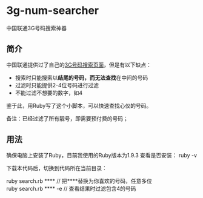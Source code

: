3g-num-searcher
==========

中国联通3G号码搜索神器

## 简介
中国联通提供过了自己的[3G号码搜索页面](http://num.10010.com/NumApp/chseNumList/init)，但是有以下缺点：

* 搜索时只能搜索以****结尾的号码，而无法查找****在中间的号码
* 过滤时只能提供2-4位号码进行过滤
* 不能过滤不想要的数字，如4

鉴于此，用Ruby写了这个小脚本，可以快速查找心仪的号码。

备注：已经过滤了所有靓号，即需要预付费的号码；

## 用法
确保电脑上安装了Ruby，目前我使用的Ruby版本为1.9.3
查看是否安装： ruby -v

下载本代码后，切换到代码所在当前目录：

ruby search.rb ****    // 把****替换为你喜欢的号码，任意多位  
ruby search.rb **** -e // 查看结果时过滤包含4的号码

